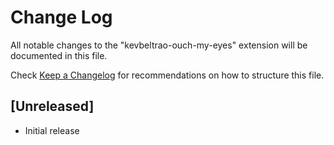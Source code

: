 # Change Log

All notable changes to the "kevbeltrao-ouch-my-eyes" extension will be documented in this file.

Check [Keep a Changelog](http://keepachangelog.com/) for recommendations on how to structure this file.

## [Unreleased]

- Initial release
